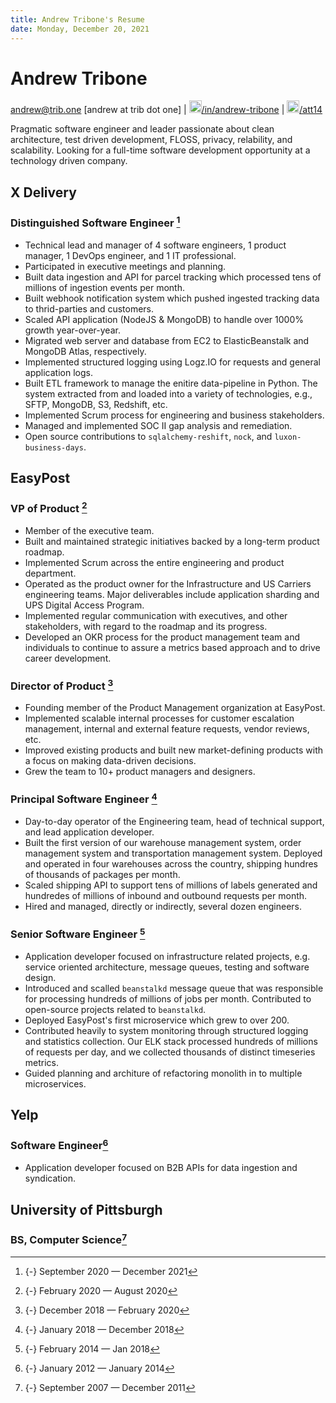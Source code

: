 ```yaml
---
title: Andrew Tribone's Resume
date: Monday, December 20, 2021
---
```


# Andrew Tribone

[andrew@trib.one](mailto:andrew@trib.one) [andrew at trib dot one] | [<img src="/static/img/linkedin-brands.svg" width=20px height=20px>/in/andrew-tribone](https://www.linkedin.com/in/andrew-tribone/) | [<img src="/static/img/github-square-brands.svg" width=20px height=20px>/att14](https://github.com/att14)

Pragmatic software engineer and leader passionate about clean architecture, test driven development, FLOSS, privacy, relability, and scalability. Looking for a full-time software development opportunity at a technology driven company.

## X Delivery

### Distinguished Software Engineer [^X1]

* Technical lead and manager of 4 software engineers, 1 product manager, 1 DevOps engineer, and 1 IT professional.
* Participated in executive meetings and planning.
* Built data ingestion and API for parcel tracking which processed tens of millions of ingestion events per month.
* Built webhook notification system which pushed ingested tracking data to thrid-parties and customers.
* Scaled API application (NodeJS & MongoDB) to handle over 1000% growth year-over-year.
* Migrated web server and database from EC2 to ElasticBeanstalk and MongoDB Atlas, respectively.
* Implemented structured logging using Logz.IO for requests and general application logs.
* Built ETL framework to manage the enitire data-pipeline in Python. The system extracted from and loaded into a variety of technologies, e.g., SFTP, MongoDB, S3, Redshift, etc.
* Implemented Scrum process for engineering and business stakeholders.
* Managed and implemented SOC II gap analysis and remediation.
* Open source contributions to `sqlalchemy-reshift`, `nock`, and `luxon-business-days`.

## EasyPost

### VP of Product [^E4]

* Member of the executive team.
* Built and maintained strategic initiatives backed by a long-term product roadmap.
* Implemented Scrum across the entire engineering and product department.
* Operated as the product owner for the Infrastructure and US Carriers engineering teams. Major deliverables include application sharding and UPS Digital Access Program.
* Implemented regular communication with executives, and other stakeholders, with regard to the roadmap and its progress.
* Developed an OKR process for the product management team and individuals to continue to assure a metrics based approach and to drive career development.

### Director of Product [^E3]

* Founding member of the Product Management organization at EasyPost.
* Implemented scalable internal processes for customer escalation management, internal and external feature requests, vendor reviews, etc.
* Improved existing products and built new market-defining products with a focus on making data-driven decisions.
* Grew the team to 10+ product managers and designers.

### Principal Software Engineer [^E2]

* Day-to-day operator of the Engineering team, head of technical support, and lead application developer.
* Built the first version of our warehouse management system, order management system and transportation management system. Deployed and operated in four warehouses across the country, shipping hundres of thousands of packages per month.
* Scaled shipping API to support tens of millions of labels generated and hundredes of millions of inbound and outbound requests per month.
* Hired and managed, directly or indirectly, several dozen engineers.

### Senior Software Engineer [^E1]

* Application developer focused on infrastructure related projects, e.g. service oriented architecture, message queues, testing and software design.
* Introduced and scalled `beanstalkd` message queue that was responsible for processing hundreds of millions of jobs per month. Contributed to open-source projects related to `beanstalkd`.
* Deployed EasyPost's first microservice which grew to over 200.
* Contributed heavily to system monitoring through structured logging and statistics collection. Our ELK stack processed hundreds of millions of requests per day, and we collected thousands of distinct timeseries metrics.
* Guided planning and architure of refactoring monolith in to multiple microservices.

## Yelp

### Software Engineer[^Y1]

* Application developer focused on B2B APIs for data ingestion and syndication.

## University of Pittsburgh
### BS, Computer Science[^P1]

[^X1]: {-} September 2020 — December 2021
[^E4]: {-} February 2020 — August 2020
[^E3]: {-} December 2018 — February 2020
[^E2]: {-} January 2018 — December 2018
[^E1]: {-} February 2014 — Jan 2018
[^Y1]: {-} January 2012 — January 2014
[^P1]: {-} September 2007 — December 2011
